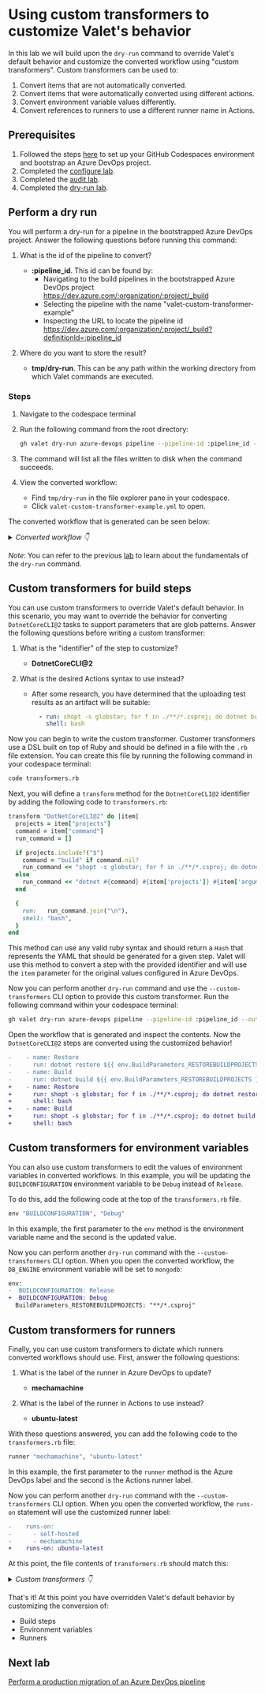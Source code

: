 # Using custom transformers to customize Valet's behavior

In this lab we will build upon the `dry-run` command to override Valet's default behavior and customize the converted workflow using "custom transformers". Custom transformers can be used to:

1. Convert items that are not automatically converted.
2. Convert items that were automatically converted using different actions.
3. Convert environment variable values differently.
4. Convert references to runners to use a different runner name in Actions.

## Prerequisites

1. Followed the steps [here](./readme.md#configure-your-codespace) to set up your GitHub Codespaces environment and bootstrap an Azure DevOps project.
2. Completed the [configure lab](./1-configure.md#configuring-credentials).
3. Completed the [audit lab](./2-audit.md).
4. Completed the [dry-run lab](./4-dry-run.md).

## Perform a dry run

You will perform a dry-run for a pipeline in the bootstrapped Azure DevOps project. Answer the following questions before running this command:

1. What is the id of the pipeline to convert?
    - __:pipeline_id__. This id can be found by:
      - Navigating to the build pipelines in the bootstrapped Azure DevOps project <https://dev.azure.com/:organization/:project/_build>
      - Selecting the pipeline with the name "valet-custom-transformer-example"
      - Inspecting the URL to locate the pipeline id <https://dev.azure.com/:organization/:project/_build?definitionId=:pipeline_id>

2. Where do you want to store the result?
    - __tmp/dry-run__. This can be any path within the working directory from which Valet commands are executed.

### Steps

1. Navigate to the codespace terminal
2. Run the following command from the root directory:

    ```bash
    gh valet dry-run azure-devops pipeline --pipeline-id :pipeline_id --output-dir tmp/dry-run
    ```

3. The command will list all the files written to disk when the command succeeds.
4. View the converted workflow:
    - Find `tmp/dry-run` in the file explorer pane in your codespace.
    - Click `valet-custom-transformer-example.yml` to open.

The converted workflow that is generated can be seen below:

<details>
  <summary><em>Converted workflow 👇</em></summary>

```yaml
name: valet-bootstrap/pipelines/valet-custom-transformer-example
on:
  push:
    branches:
    - "*"
env:
  BUILDCONFIGURATION: Release
  BuildParameters_RESTOREBUILDPROJECTS: "**/*.csproj"
jobs:
  Job_1:
    name: Agent job 1
    runs-on:
      - self-hosted
      - mechamachine
    steps:
    - name: checkout
      uses: actions/checkout@v2
    - uses: actions/checkout@v2
    - name: Use Node 10.16.3
      uses: actions/setup-node@v2
      with:
        node-version: 10.16.3
    - name: Restore
      run: dotnet restore ${{ env.BuildParameters_RESTOREBUILDPROJECTS }}
    - name: Build
      run: dotnet build ${{ env.BuildParameters_RESTOREBUILDPROJECTS }} --configuration ${{ env.BUILDCONFIGURATION }}
```

</details>

_Note_: You can refer to the previous [lab](./4-dry-run.md) to learn about the fundamentals of the `dry-run` command.

## Custom transformers for build steps

You can use custom transformers to override Valet's default behavior. In this scenario, you may want to override the behavior for converting `DotnetCoreCLI@2` tasks to support parameters that are glob patterns. Answer the following questions before writing a custom transformer:

1. What is the "identifier" of the step to customize?
    - __DotnetCoreCLI@2__

2. What is the desired Actions syntax to use instead?
    - After some research, you have determined that the uploading test results as an artifact will be suitable:

      ```yaml
        - run: shopt -s globstar; for f in ./**/*.csproj; do dotnet build $f --configuration ${{ env.BUILDCONFIGURATION }} ; done
          shell: bash
      ```

Now you can begin to write the custom transformer. Customer transformers use a DSL built on top of Ruby and should be defined in a file with the `.rb` file extension. You can create this file by running the following command in your codespace terminal:

```bash
code transformers.rb
```

Next, you will define a `transform` method for the `DotnetCoreCLI@2` identifier by adding the following code to `transformers.rb`:

```ruby
transform "DotNetCoreCLI@2" do |item|
  projects = item["projects"]
  command = item["command"]
  run_command = []

  if projects.include?("$")
    command = "build" if command.nil?
    run_command << "shopt -s globstar; for f in ./**/*.csproj; do dotnet #{command} $f #{item['arguments']} ; done"
  else
    run_command << "dotnet #{command} #{item['projects']} #{item['arguments']}"
  end

  {
    run:   run_command.join("\n"),
    shell: "bash",
  }
end
```

This method can use any valid ruby syntax and should return a `Hash` that represents the YAML that should be generated for a given step. Valet will use this method to convert a step with the provided identifier and will use the `item` parameter for the original values configured in Azure DevOps.

Now you can perform another `dry-run` command and use the `--custom-transformers` CLI option to provide this custom transformer. Run the following command within your codespace terminal:

```bash
gh valet dry-run azure-devops pipeline --pipeline-id :pipeline_id --output-dir tmp/dry-run --custom-transformers transformers.rb
```

Open the workflow that is generated and inspect the contents. Now the `DotnetCoreCLI@2` steps are converted using the customized behavior!

```diff
-    - name: Restore
-      run: dotnet restore ${{ env.BuildParameters_RESTOREBUILDPROJECTS }}
-    - name: Build
-      run: dotnet build ${{ env.BuildParameters_RESTOREBUILDPROJECTS }} --configuration ${{ env.BUILDCONFIGURATION }}
+    - name: Restore
+      run: shopt -s globstar; for f in ./**/*.csproj; do dotnet restore $f  ; done
+      shell: bash
+    - name: Build
+      run: shopt -s globstar; for f in ./**/*.csproj; do dotnet build $f --configuration ${{ env.BUILDCONFIGURATION }} ; done
+      shell: bash
```

## Custom transformers for environment variables

You can also use custom transformers to edit the values of environment variables in converted workflows. In this example, you will be updating the `BUILDCONFIGURATION` environment variable to be `Debug` instead of `Release`.

To do this, add the following code at the top of the `transformers.rb` file.

```ruby
env "BUILDCONFIGURATION", "Debug"
```

In this example, the first parameter to the `env` method is the environment variable name and the second is the updated value.

Now you can perform another `dry-run` command with the `--custom-transformers` CLI option.  When you open the converted workflow, the `DB_ENGINE` environment variable will be set to `mongodb`:

```diff
env:
-  BUILDCONFIGURATION: Release
+  BUILDCONFIGURATION: Debug
  BuildParameters_RESTOREBUILDPROJECTS: "**/*.csproj"
```

## Custom transformers for runners

Finally, you can use custom transformers to dictate which runners converted workflows should use. First, answer the following questions:

1. What is the label of the runner in Azure DevOps to update?
    - __mechamachine__

2. What is the label of the runner in Actions to use instead?
    - __ubuntu-latest__

With these questions answered, you can add the following code to the `transformers.rb` file:

```ruby
runner "mechamachine", "ubuntu-latest"
```

In this example, the first parameter to the `runner` method is the Azure DevOps label and the second is the Actions runner label.

Now you can perform another `dry-run` command with the `--custom-transformers` CLI option.  When you open the converted workflow, the `runs-on` statement will use the customized runner label:

```diff
-    runs-on:
-      - self-hosted
-      - mechamachine
+    runs-on: ubuntu-latest
```

At this point, the file contents of `transformers.rb` should match this:

<details>
  <summary><em>Custom transformers 👇</em></summary>

```ruby
transform "DotNetCoreCLI@2" do |item|
  projects = item["projects"]
  command = item["command"]
  run_command = []

  if projects.include?("$")
    command = "build" if command.nil?
    run_command << "shopt -s globstar; for f in ./**/*.csproj; do dotnet #{command} $f #{item['arguments']} ; done"
  else
    run_command << "dotnet #{command} #{item['projects']} #{item['arguments']}"
  end

  {
    shell: "bash",
    run:   run_command.join("\n")
  }
end

env "BUILDCONFIGURATION", "Debug"

runner "mechamachine", "ubuntu-latest"
```

</details>

That's it! At this point you have overridden Valet's default behavior by customizing the conversion of:

- Build steps
- Environment variables
- Runners

## Next lab

[Perform a production migration of an Azure DevOps pipeline](6-migrate.md)
